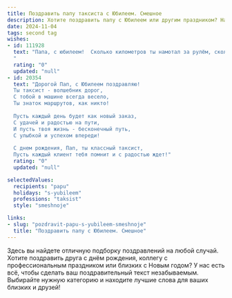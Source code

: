 ```yaml
---
title: Поздравить папу таксиста с Юбилеем. Смешное
description: Хотите поздравить папу с Юбилеем или другим праздником? Наш ИИ создаст незабываемое поздравление, а вы обязательно выделитесь среди других.  
date: 2024-11-04
tags: second tag
wishes:
- id: 111928
  text: "Папа, с юбилеем!  Сколько километров ты намотал за рулём, сколько пассажиров перевёз – не счесть!  Надеюсь, хотя бы половина из них оставили хорошие чаевые, а остальные – лишь слегка потрепали нервы.  Желаю тебе дальней дороги без пробок, зелёного света на всех перекрёстках жизни и полных баков  -  как бензина, так и хорошего настроения!  С праздником, наш дорогой таксист-экстремал!
  "
  rating: "0"
  updated: "null"
- id: 20354
  text: "Дорогой Пап, с Юбилеем поздравляю!
  Ты таксист - волшебник дорог,
  С тобой в машине всегда весело,
  Ты знаток маршрутов, как никто!
  
  Пусть каждый день будет как новый заказ,
  С удачей и радостью на пути,
  И пусть твоя жизнь - бесконечный путь,
  С улыбкой и успехом впереди!
  
  С днем рождения, Пап, ты классный таксист,
  Пусть каждый клиент тебя помнит и с радостью ждет!"
  rating: "0"
  updated: "null"

selectedValues:
  recipients: "papu"
  holidays: "s-yubileem"
  professions: "taksist"
  style: "smeshnoje"

links:
- slug: "pozdravit-papu-s-yubileem-smeshnoje"
  title: "Поздравить папу с Юбилеем. Смешное"
---
```


Здесь вы найдете отличную подборку поздравлений на любой случай.
Хотите поздравить друга с днём рождения, коллегу с профессиональным праздником или близких с Новым годом? У нас есть всё, чтобы сделать ваш поздравительный текст незабываемым. Выбирайте нужную категорию и находите лучшие слова для ваших близких и друзей!
